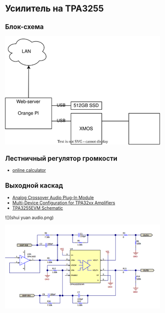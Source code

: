 # Усилитель на TPA3255

## Блок-схема

![](block-schema.svg)


## Лестничный регулятор громкости

* [online calculator](http://www.eijndhoven.net/jos/attenuator-calculator/index.html)


## Выходной каскад

* [Analog Crossover Audio Plug-In Module](slau742.pdf)  
* [Multi-Device Configuration for TPA32xx Amplifiers](slaa787.pdf)  
* [TPA3255EVM Schematic](slar129a.pdf)

![](shui yuan audio.png)


![](out1.png)

